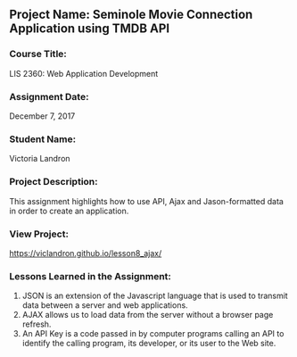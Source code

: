 ## Project Name:  Seminole Movie Connection Application using TMDB API

### Course Title:
LIS 2360:  Web Application Development

### Assignment Date:  
December 7, 2017

### Student Name:  
Victoria Landron 

### Project Description:
This assignment highlights how to use API, Ajax and Jason-formatted data in order to create an application.

### View Project:
https://viclandron.github.io/lesson8_ajax/

### Lessons Learned in the Assignment:
1. JSON is an extension of the Javascript language that is used to transmit data between a server and web applications.  
2. AJAX allows us to load data from the server without a browser page refresh.
3. An API Key is a code passed in by computer programs calling an API to identify the calling program, its developer, or its user to the Web site. 
